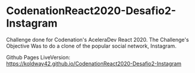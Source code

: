 # CodenationReact2020-Desafio2-Instagram

Challenge done for Codenation's AceleraDev React 2020.
The Challenge's Objective Was to do a clone of the popular social network, Instagram.

Github Pages LiveVersion: https://koldway42.github.io/CodenationReact2020-Desafio2-Instagram
